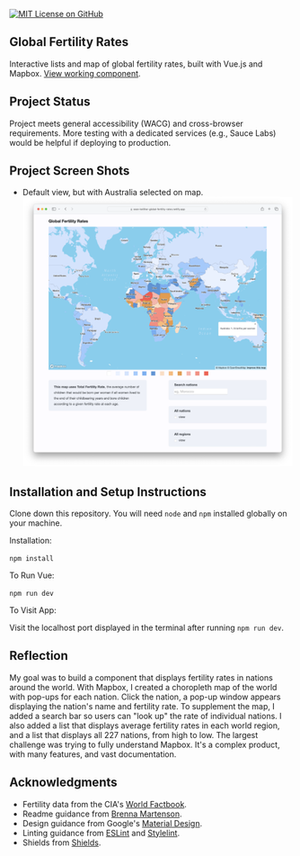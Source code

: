 [![MIT License on GitHub](https://img.shields.io/github/license/seankelliher/global-fertility-rates?style=flat-square)](/LICENSE.txt)
## Global Fertility Rates

Interactive lists and map of global fertility rates, built with Vue.js and Mapbox. [View working component](https://sean-kelliher-global-fertility-rates.netlify.app).

## Project Status

Project meets general accessibility (WACG) and cross-browser requirements. More testing with a dedicated services (e.g., Sauce Labs) would be helpful if deploying to production.

## Project Screen Shots

* Default view, but with Australia selected on map.
![screen shot of project](/screenshots/global-fertility-rates-screenshot1.png?s=600)

## Installation and Setup Instructions

Clone down this repository. You will need `node` and `npm` installed globally on your machine.

Installation:

`npm install`  

To Run Vue:

`npm run dev`   

To Visit App:

Visit the localhost port displayed in the terminal after running `npm run dev`.

## Reflection

My goal was to build a component that displays fertility rates in nations around the world. With Mapbox, I created a choropleth map of the world with pop-ups for each nation. Click the nation, a pop-up window appears displaying the nation's name and fertility rate. To supplement the map, I added a search bar so users can "look up" the rate of individual nations. I also added a list that displays average fertility rates in each world region, and a list that displays all 227 nations, from high to low. The largest challenge was trying to fully understand Mapbox. It's a complex product, with many features, and vast documentation.

## Acknowledgments

* Fertility data from the CIA's [World Factbook](https://www.cia.gov/the-world-factbook/field/total-fertility-rate/country-comparison/).
* Readme guidance from [Brenna Martenson](https://gist.github.com/martensonbj/6bf2ec2ed55f5be723415ea73c4557c4).
* Design guidance from Google's [Material Design](https://material.io/design).
* Linting guidance from [ESLint](https://eslint.org) and [Stylelint](https://stylelint.io).
* Shields from [Shields](https://shields.io).